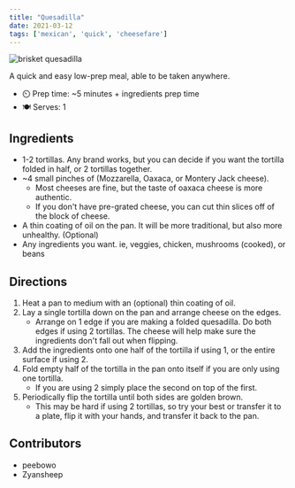 ```yaml
---
title: "Quesadilla"
date: 2021-03-12
tags: ['mexican', 'quick', 'cheesefare']
---
```


![brisket quesadilla](/pix/quesadilla.webp "Brisket and Bean Quesadilla with using Montery Jack Cheese")

A quick and easy low-prep meal, able to be taken anywhere.

- ⏲️ Prep time: ~5 minutes + ingredients prep time
- 🍽️ Serves: 1

## Ingredients

- 1-2 tortillas. Any brand works, but you can decide if you want the tortilla folded in half, or 2 tortillas together.
- ~4 small pinches of (Mozzarella, Oaxaca, or Montery Jack cheese). 
  - Most cheeses are fine, but the taste of oaxaca cheese is more authentic.
  - If you don't have pre-grated cheese, you can cut thin slices off of the block of cheese.
- A thin coating of oil on the pan. It will be more traditional, but also more unhealthy. (Optional) 
- Any ingredients you want. ie, veggies, chicken, mushrooms (cooked), or beans

## Directions

1. Heat a pan to medium with an (optional) thin coating of oil.
2. Lay a single tortilla down on the pan and arrange cheese on the edges.
   - Arrange on 1 edge if you are making a folded quesadilla. Do both edges if using 2 tortillas. The cheese will help make sure the ingredients don't fall out when flipping.
3. Add the ingredients onto one half of the tortilla if using 1, or the entire surface if using 2.
4. Fold empty half of the tortilla in the pan onto itself if you are only using one tortilla.
   - If you are using 2 simply place the second on top of the first.
5. Periodically flip the tortilla until both sides are golden brown.
   - This may be hard if using 2 tortillas, so try your best or transfer it to a plate, flip it with your hands, and transfer it back to the pan. 

## Contributors

- peebowo
- Zyansheep

